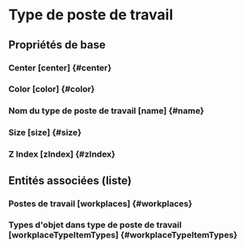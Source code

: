# Type de poste de travail
<!--- THIS FILE IS GENERATED PLEASE DO NOT EDIT IT DIRECTLY --->



## Propriétés de base

### Center [center] {#center}
        

### Color [color] {#color}
        

### Nom du type de poste de travail [name] {#name}
        

### Size [size] {#size}
        

### Z Index [zIndex] {#zIndex}
        




## Entités associées (liste)

### Postes de travail [workplaces] {#workplaces}
        

### Types d'objet dans type de poste de travail [workplaceTypeItemTypes] {#workplaceTypeItemTypes}
        




